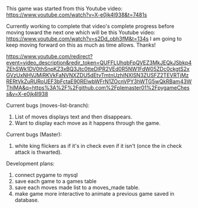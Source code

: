 This game was started from this Youtube video: https://www.youtube.com/watch?v=X-e0jk4I938&t=7481s

Currently working to complete that video's complete progress before moving toward the next one which will be this Youtube video: 
https://www.youtube.com/watch?v=s2Dd_obh3fM&t=134s
I am going to keep moving forward on this as much as time allows. 
Thanks!

https://www.youtube.com/redirect?event=video_description&redir_token=QUFFLUhqbFpQVEZ3MkJEQkJSbkp4ZEhSWk1DV0thSnpKZ3xBQ3Jtc0tteDlPR2VEd0R5NW1FdW05ZDc0ckgtS2xGVzUxNHVJMjRKVkFaNVNXZDU5dEtvTmtnUzhINXlSN3ZUSFZ2TEVRTjMzRERtVkZuRURoUEF3bFctaE90RElwbWFrN1ZOcnVPY3hWTG5wQkRBam43WThIMA&q=https%3A%2F%2Fgithub.com%2Fplemaster01%2FpygameChess&v=X-e0jk4I938

Current bugs (moves-list-branch):

1. List of moves displays text and then disappears.
2. Want to display each move as it happens through the game.


Current bugs (Master): 
1. white king flickers as if it's in check even if it isn't (once the in check attack is thwarted).


Development plans:
1. connect pygame to mysql
2. save each game to a games table
3. save each moves made list to a moves_made table.
4. make game more interactive to animate a previous game saved in database.
